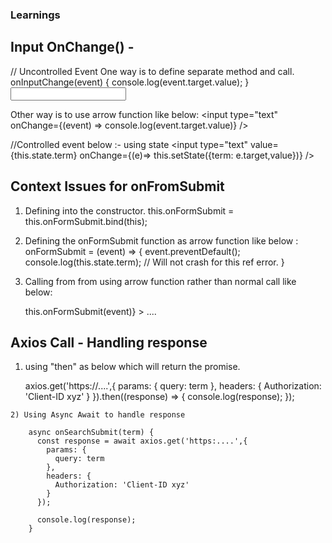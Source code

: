 ### Learnings

## Input OnChange() -  
  // Uncontrolled Event
  One way is to define separate method and call.
    onInputChange(event) {
      console.log(event.target.value);
    }
    <input type="text" onChange={this.onInputChange} />

  Other way is to use arrow function like below:
      <input type="text" onChange={(event) => console.log(event.target.value)} />

  //Controlled event below :- using state
    <input
      type="text"
      value={this.state.term}
      onChange={(e)=> this.setState({term: e.target,value})}
    />
## Context Issues for onFromSubmit
  1) Defining into the constructor.
      this.onFormSubmit = this.onFormSubmit.bind(this);

  2) Defining the onFormSubmit function as arrow function like below :
      onFormSubmit = (event) => {
        event.preventDefault();
        console.log(this.state.term); // Will not crash for this ref error.
      }

  3) Calling from from using arrow function rather than normal call like below:
      <form onSubmit={(event) => this.onFormSubmit(event)} >
      ....
      </form>

## Axios Call - Handling response
  1) using "then" as below which will return the promise.

      axios.get('https://....',{
        params: {
          query: term
        },
        headers: {
          Authorization: 'Client-ID xyz'
        }
      }).then((response) => {
        console.log(response);
      });

    2) Using Async Await to handle response

        async onSearchSubmit(term) {
          const response = await axios.get('https:....',{
            params: {
              query: term
            },
            headers: {
              Authorization: 'Client-ID xyz'
            }
          });

          console.log(response);
        }
